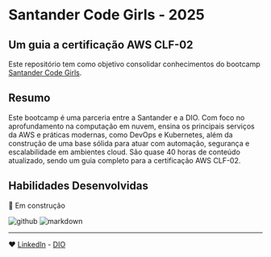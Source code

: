 # Santander Code Girls - 2025
## Um guia a certificação AWS CLF-02

Este repositório tem como objetivo consolidar conhecimentos do bootcamp [Santander Code Girls](https://web.dio.me/track/santander-code-girls-2025).

## Resumo

Este bootcamp é uma parceria entre a Santander e a DIO. Com foco no aprofundamento na computação em nuvem, ensina os principais serviços da AWS e práticas modernas, como DevOps e Kubernetes, além da construção de uma base sólida para atuar com automação, segurança e escalabilidade em ambientes cloud. São quase 40 horas de conteúdo atualizado, sendo um guia completo para a certificação AWS CLF-02.

## Habilidades Desenvolvidas
🚧 Em construção 

![github](https://img.shields.io/badge/GitHub-100000?style=for-the-badge&logo=github&logoColor=white)
![markdown](https://img.shields.io/badge/Markdown-000000?style=for-the-badge&logo=markdown&logoColor=white)

---

❤ [LinkedIn](https://www.linkedin.com/in/katherine-m-a2786a200/) - [DIO](https://web.dio.me/users/hanakathy)

